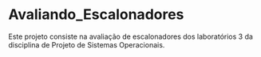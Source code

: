 # Avaliando_Escalonadores
Este projeto consiste na avaliação de escalonadores dos laboratórios 3 da disciplina de Projeto de Sistemas Operacionais.
